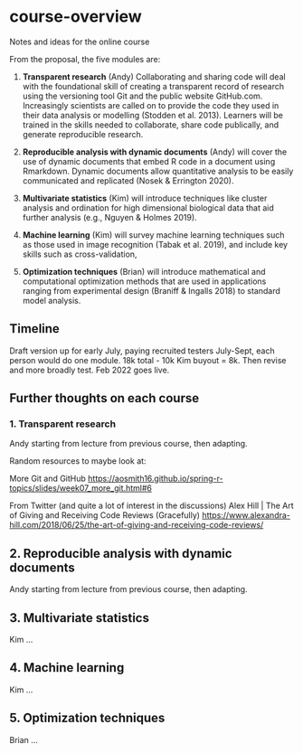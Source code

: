 # course-overview
Notes and ideas for the online course

From the proposal, the five modules are:

1. **Transparent research** (Andy) Collaborating and sharing code will deal with the foundational skill
of creating a transparent record of research using the versioning tool Git and the public website
GitHub.com. Increasingly scientists are called on to provide the code they used in their data
analysis or modelling (Stodden et al. 2013). Learners will be trained in the skills needed to
collaborate, share code publically, and generate reproducible research.

2. **Reproducible analysis with dynamic documents** (Andy) will cover the use of dynamic documents
that embed R code in a document using Rmarkdown. Dynamic documents allow quantitative
analysis to be easily communicated and replicated (Nosek & Errington 2020).

3. **Multivariate statistics** (Kim) will introduce techniques like cluster analysis and ordination for high
dimensional biological data that aid further analysis (e.g., Nguyen & Holmes 2019).

4. **Machine learning** (Kim) will survey machine learning techniques such as those used in image
recognition (Tabak et al. 2019), and include key skills such as cross-validation,

5. **Optimization techniques** (Brian) will introduce mathematical and computational optimization
methods that are used in applications ranging from experimental design (Braniff & Ingalls 2018) to standard model analysis.


## Timeline

Draft version up for early July, paying recruited testers July-Sept, each person would do one module. 
18k total - 10k Kim buyout = 8k.
Then revise and more broadly test.
Feb 2022 goes live.


## Further thoughts on each course

### 1. Transparent research 

Andy starting from lecture from previous course, then adapting.


Random resources to maybe look at:

More Git and GitHub  https://aosmith16.github.io/spring-r-topics/slides/week07_more_git.html#6

From Twitter (and quite a lot of interest in the discussions) Alex Hill | The Art of Giving and Receiving Code Reviews (Gracefully)
https://www.alexandra-hill.com/2018/06/25/the-art-of-giving-and-receiving-code-reviews/

## 2. Reproducible analysis with dynamic documents 

Andy starting from lecture from previous course, then adapting.

## 3. Multivariate statistics 

Kim ...

## 4. Machine learning 

Kim ...

## 5. Optimization techniques

Brian ...

